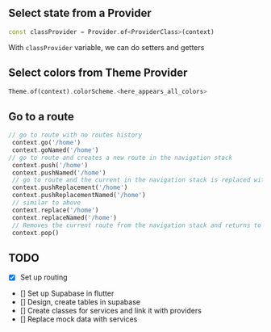 ## Select state from a Provider

```dart
const classProvider = Provider.of<ProviderClass>(context)
```

With `classProvider` variable, we can do setters and getters

## Select colors from Theme Provider

```dart
Theme.of(context).colorScheme.<here_appears_all_colors>
```

## Go to a route

```dart
// go to route with no routes history
 context.go('/home')
 context.goNamed('/home')
// go to route and creates a new route in the navigation stack
 context.push('/home')
 context.pushNamed('/home')
 // go to route and the current in the navigation stack is replaced with the new route
 context.pushReplacement('/home')
 context.pushReplacementNamed('/home')
 // similar to above
 context.replace('/home')
 context.replaceNamed('/home')
 // Removes the current route from the navigation stack and returns to the previous route.
 context.pop()
```

## TODO

- [x] Set up routing
- [] Set up Supabase in flutter
- [] Design, create tables in supabase
- [] Create classes for services and link it with providers
- [] Replace mock data with services
